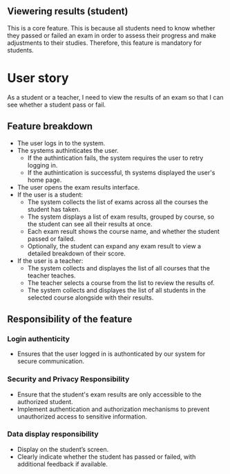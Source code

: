 ## Viewering results (student)  
This is a core feature. This is because all students need to know whether they passed or failed an exam in order to assess their progress and make adjustments to their studies. Therefore, this feature is mandatory for students.

# User story
As a student or a teacher, I need to view the results of an exam so that I can see whether a student pass or fail.

## Feature breakdown
- The user logs in to the system.
- The systems authinticates the user.
  - If the authintication fails, the system requires the user to retry logging in.
  - If the authintication is successful, th systems displayed the user's home page.
- The user opens the exam results interface.
- If the user is a student:
  - The system collects the list of exams across all the courses the student has taken.
  - The system displays a list of exam results, grouped by course, so the student can see all their results at once.
  - Each exam result shows the course name, and whether the student passed or failed.
  - Optionally, the student can expand any exam result to view a detailed breakdown of their score.
- If the user is a teacher:
  - The system collects and displayes the list of all courses that the teacher teaches.
  - The teacher selects a course from the list to review the results of.
  - The system collects and displayes the list of all students in the selected course alongside with their results.


## Responsibility of the feature  

### Login authenticity
- Ensures that the user logged in is authonticated by our system for secure communication.

### Security and Privacy Responsibility
- Ensure that the student's exam results are only accessible to the authorized student.
- Implement authentication and authorization mechanisms to prevent unauthorized access to sensitive information.

### Data display responsibility  
- Display on the student’s screen.
- Clearly indicate whether the student has passed or failed, with additional feedback if available.
